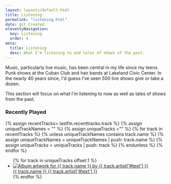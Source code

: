 ```yaml
---
layout: layouts/default.html
title: Listening
permalink: "listening.html"
date: git Created
eleventyNavigation:
  key: Listening
  order: 4
meta:
  title: Listening
  desc: What I'm listening to and tales of shows of the past.
---
```


<p>Music, particularly live music, has been central in my life since my teens. Punk shows 
at the Cuban Club and hair bands at Lakeland Civic Center. In the nearly 40 years since, I'd guess I've seen 500 live shows give or take a dozen.</p>
<p>This section will focus on what I'm listening to now as well as tales of shows from the past.</p>

<h3>Recently Played</h3>
{% assign recentTracks=  lastfm.recenttracks.track %}
{% assign uniqueTrackNames = "" %}
{% assign uniqueTracks ="" %}
  {% for track in recentTracks %}
  {% unless uniqueTrackNames contains track.name %}
   {% assign uniqueTrackNames = uniqueTrackNames | push: track.name %}
  {% assign uniqueTracks = uniqueTracks | push: track %} 
  {% endunless %}
  {% endfor %}
  <ul class="recently-played"> 
  {% for track in uniqueTracks offset:1  %}
  <li class="recently-played__track">
   <a href="{{ track.url }}" class="track__url"> 
      <div class="track__media"> 
        <img src="{{ track.image[2]['#text'] }}" alt="Album artwork for {{ track.name }} by {{ track.artist['#text'] }}" loading="lazy" />
      </div> 
      <span class="track__name">{{ track.name }}</span> 
      <span class="track__artist">{{ track.artist['#text'] }}</span> 
    </a> 
  </li> 
  {% endfor %}
  </ul>